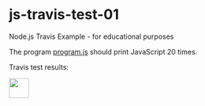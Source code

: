 js-travis-test-01
=
Node.js Travis Example - for educational purposes

The program [program.js](program.js) should print JavaScript 20 times.

Travis test results:

[<img src="https://travis-ci.org/lenscript/lenscript-js-travis-test-01.svg?branch=master" height="40">](https://travis-ci.org/lenscript/lenscript-js-travis-test-01)

